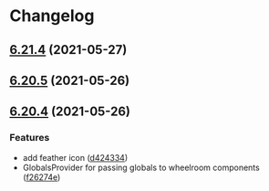 # Changelog

## [6.21.4](https://github.com/wheelroom/wheelroom/compare/6.21.3...6.21.4) (2021-05-27)



## [6.20.5](https://github.com/wheelroom/wheelroom/compare/6.20.4...6.20.5) (2021-05-26)



## [6.20.4](https://github.com/wheelroom/wheelroom/compare/6.20.3...6.20.4) (2021-05-26)


### Features

* add feather icon ([d424334](https://github.com/wheelroom/wheelroom/commit/d4243342601e4e86aefb94191e8de74592fe8961))
* GlobalsProvider for passing globals to wheelroom components ([f26274e](https://github.com/wheelroom/wheelroom/commit/f26274e7c51610a9a038fda397b77a5f1efd458a))



